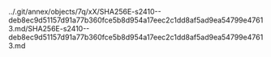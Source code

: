 ../.git/annex/objects/7q/xX/SHA256E-s2410--deb8ec9d51157d91a77b360fce5b8d954a17eec2c1dd8af5ad9ea54799e47613.md/SHA256E-s2410--deb8ec9d51157d91a77b360fce5b8d954a17eec2c1dd8af5ad9ea54799e47613.md